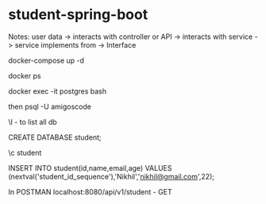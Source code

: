 # student-spring-boot

Notes:
user data -> interacts with controller or API -> interacts with service -> service implements from -> Interface 

docker-compose up -d

docker ps

docker exec -it postgres bash

then psql -U amigoscode

\l - to list all db


CREATE DATABASE student;

\c student


INSERT INTO student(id,name,email,age)
VALUES (nextval('student_id_sequence'),'Nikhil','nikhil@gmail.com',22);

In POSTMAN
localhost:8080/api/v1/student - GET
